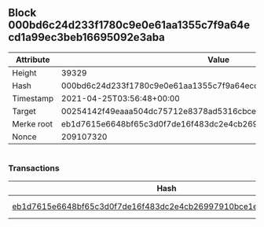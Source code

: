 ## Block 000bd6c24d233f1780c9e0e61aa1355c7f9a64ecd1a99ec3beb16695092e3aba

Attribute | Value
--- | ---
Height | 39329
Hash | 000bd6c24d233f1780c9e0e61aa1355c7f9a64ecd1a99ec3beb16695092e3aba
Timestamp | 2021-04-25T03:56:48+00:00
Target | 00254142f49eaaa504dc75712e8378ad5316cbcead634704b3734b6271167cc4
Merke root | eb1d7615e6648bf65c3d0f7de16f483dc2e4cb26997910bce1ea34b7e9ed13a7
Nonce | 209107320

```

```

### Transactions

Hash | Amount
--- | ---
[eb1d7615e6648bf65c3d0f7de16f483dc2e4cb26997910bce1ea34b7e9ed13a7](eb1d7615e6648bf65c3d0f7de16f483dc2e4cb26997910bce1ea34b7e9ed13a7.md) | 10.00000000 SKEPTI 
